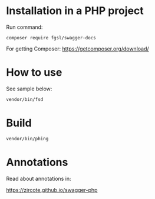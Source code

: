 # Installation in a PHP project

Run command:

    composer require fgsl/swagger-docs

For getting Composer: https://getcomposer.org/download/

# How to use

See sample below: 

```bash
vendor/bin/fsd
```

# Build

```bash
vendor/bin/phing
```

# Annotations

Read about annotations in:

https://zircote.github.io/swagger-php
